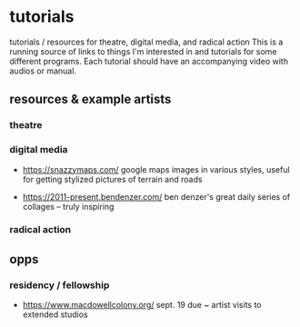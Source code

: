 # tutorials
tutorials / resources for theatre, digital media, and radical action
This is a running source of links to things I'm interested in and tutorials for some different programs. Each tutorial should have an accompanying video with audios or manual.

## resources & example artists

### theatre

### digital media

- <https://snazzymaps.com/> google maps images in various styles, useful for getting stylized pictures of terrain and roads

- <https://2011-present.bendenzer.com/> ben denzer's great daily series of collages – truly inspiring

### radical action

## opps

### residency / fellowship

- <https://www.macdowellcolony.org/> sept. 19 due ~ artist visits to extended studios
